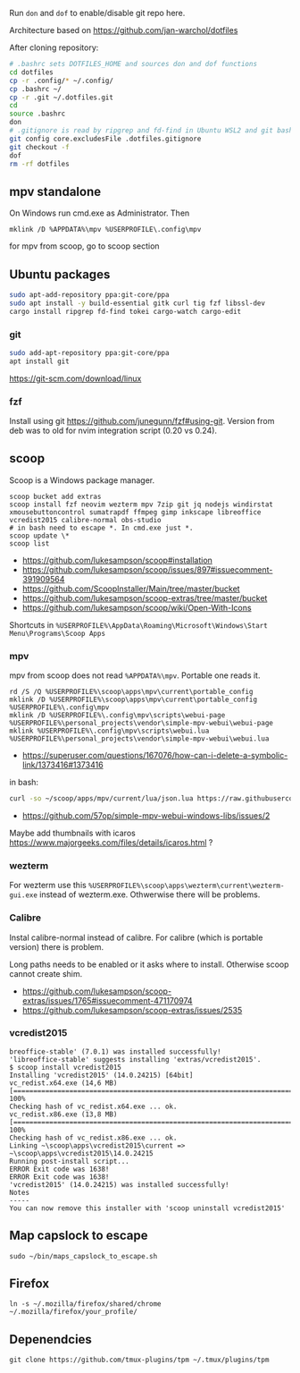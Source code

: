 Run `don` and `dof` to enable/disable git repo here.

Architecture based on https://github.com/jan-warchol/dotfiles

After cloning repository:

```bash
# .bashrc sets DOTFILES_HOME and sources don and dof functions
cd dotfiles
cp -r .config/* ~/.config/
cp .bashrc ~/
cp -r .git ~/.dotfiles.git
cd
source .bashrc
don
# .gitignore is read by ripgrep and fd-find in Ubuntu WSL2 and git bash, so I need to use different file name
git config core.excludesFile .dotfiles.gitignore
git checkout -f
dof
rm -rf dotfiles
```


## mpv standalone

On Windows run cmd.exe as Administrator. Then

```
mklink /D %APPDATA%\mpv %USERPROFILE\.config\mpv
```

for mpv from scoop, go to scoop section

## Ubuntu packages


```bash
sudo apt-add-repository ppa:git-core/ppa
sudo apt install -y build-essential gitk curl tig fzf libssl-dev
cargo install ripgrep fd-find tokei cargo-watch cargo-edit
```

### git

```bash
sudo add-apt-repository ppa:git-core/ppa
apt install git
```

https://git-scm.com/download/linux

### fzf

Install using git https://github.com/junegunn/fzf#using-git. Version from deb was to old for nvim integration script (0.20 vs 0.24).

## scoop

Scoop is a Windows package manager.

```
scoop bucket add extras
scoop install fzf neovim wezterm mpv 7zip git jq nodejs windirstat xmousebuttoncontrol sumatrapdf ffmpeg gimp inkscape libreoffice vcredist2015 calibre-normal obs-studio
# in bash need to escape *. In cmd.exe just *.
scoop update \*
scoop list
```

- https://github.com/lukesampson/scoop#installation
- https://github.com/lukesampson/scoop/issues/897#issuecomment-391909564
- https://github.com/ScoopInstaller/Main/tree/master/bucket
- https://github.com/lukesampson/scoop-extras/tree/master/bucket
- https://github.com/lukesampson/scoop/wiki/Open-With-Icons

Shortcuts in `%USERPROFILE%\AppData\Roaming\Microsoft\Windows\Start Menu\Programs\Scoop Apps`

### mpv

mpv from scoop does not read `%APPDATA%\mpv`. Portable one reads it.

```
rd /S /Q %USERPROFILE%\scoop\apps\mpv\current\portable_config
mklink /D %USERPROFILE%\scoop\apps\mpv\current\portable_config %USERPROFILE%\.config\mpv
mklink /D %USERPROFILE%\.config\mpv\scripts\webui-page %USERPROFILE%\personal_projects\vendor\simple-mpv-webui\webui-page
mklink %USERPROFILE%\.config\mpv\scripts\webui.lua %USERPROFILE%\personal_projects\vendor\simple-mpv-webui\webui.lua
```

- https://superuser.com/questions/167076/how-can-i-delete-a-symbolic-link/1373416#1373416

in bash:

```bash
curl -so ~/scoop/apps/mpv/current/lua/json.lua https://raw.githubusercontent.com/craigmj/json4lua/master/json/json.lua
```

- https://github.com/57op/simple-mpv-webui-windows-libs/issues/2

Maybe add thumbnails with icaros https://www.majorgeeks.com/files/details/icaros.html ?

### wezterm

For wezterm use this `%USERPROFILE%\scoop\apps\wezterm\current\wezterm-gui.exe` instead of wezterm.exe. Othwerwise there will be problems.

### Calibre

Instal calibre-normal instead of calibre. For calibre (which is portable version) there is problem.

Long paths needs to be enabled or it asks where to install. Otherwise scoop cannot create shim.

- https://github.com/lukesampson/scoop-extras/issues/1765#issuecomment-471170974
- https://github.com/lukesampson/scoop-extras/issues/2535

### vcredist2015

```
breoffice-stable' (7.0.1) was installed successfully!
'libreoffice-stable' suggests installing 'extras/vcredist2015'.
$ scoop install vcredist2015
Installing 'vcredist2015' (14.0.24215) [64bit]
vc_redist.x64.exe (14,6 MB) [=================================================================================================================] 100%
Checking hash of vc_redist.x64.exe ... ok.
vc_redist.x86.exe (13,8 MB) [=================================================================================================================] 100%
Checking hash of vc_redist.x86.exe ... ok.
Linking ~\scoop\apps\vcredist2015\current => ~\scoop\apps\vcredist2015\14.0.24215
Running post-install script...
ERROR Exit code was 1638!
ERROR Exit code was 1638!
'vcredist2015' (14.0.24215) was installed successfully!
Notes
-----
You can now remove this installer with 'scoop uninstall vcredist2015'
```

## Map capslock to escape

`sudo ~/bin/maps_capslock_to_escape.sh`

## Firefox

`ln -s ~/.mozilla/firefox/shared/chrome ~/.mozilla/firefox/your_profile/`

## Depenendcies

`git clone https://github.com/tmux-plugins/tpm ~/.tmux/plugins/tpm`

